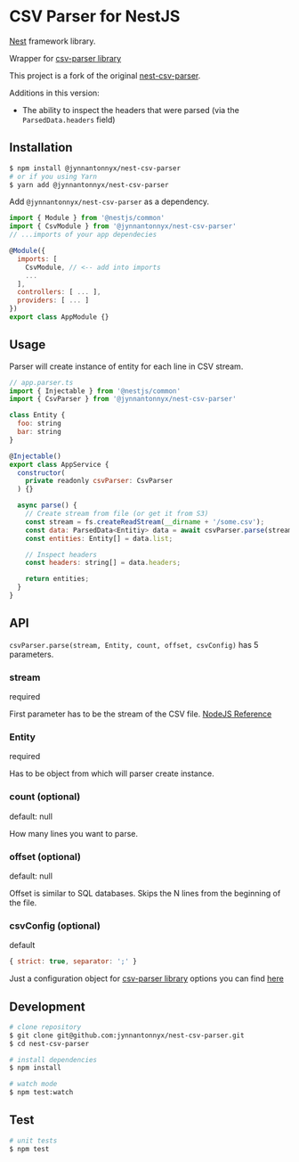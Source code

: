 # CSV Parser for NestJS

[Nest](https://github.com/nestjs/nest) framework library.

Wrapper for [csv-parser library](https://github.com/mafintosh/csv-parser)

This project is a fork of the original [nest-csv-parser](https://github.com/mCzolko/nest-csv-parser).

Additions in this version:
* The ability to inspect the headers that were parsed (via the `ParsedData.headers` field)

## Installation

```bash
$ npm install @jynnantonnyx/nest-csv-parser
# or if you using Yarn
$ yarn add @jynnantonnyx/nest-csv-parser
```

Add `@jynnantonnyx/nest-csv-parser` as a dependency.

```js
import { Module } from '@nestjs/common'
import { CsvModule } from '@jynnantonnyx/nest-csv-parser'
// ...imports of your app dependecies

@Module({
  imports: [
    CsvModule, // <-- add into imports
    ...
  ],
  controllers: [ ... ],
  providers: [ ... ]
})
export class AppModule {}
```

## Usage

Parser will create instance of entity for each line in CSV stream.

```js
// app.parser.ts
import { Injectable } from '@nestjs/common'
import { CsvParser } from '@jynnantonnyx/nest-csv-parser'

class Entity {
  foo: string
  bar: string
}

@Injectable()
export class AppService {
  constructor(
    private readonly csvParser: CsvParser
  ) {}

  async parse() {
    // Create stream from file (or get it from S3)
    const stream = fs.createReadStream(__dirname + '/some.csv');
    const data: ParsedData<Entitiy> data = await csvParser.parse(stream, Entity);
    const entities: Entity[] = data.list;

    // Inspect headers
    const headers: string[] = data.headers;

    return entities;
  }
}
```

## API

`csvParser.parse(stream, Entity, count, offset, csvConfig)` has 5 parameters.

### stream

required

First parameter has to be the stream of the CSV file. [NodeJS Reference](https://nodejs.org/api/stream.html)

### Entity

required

Has to be object from which will parser create instance.

### count (optional)

default: null

How many lines you want to parse.

### offset (optional)

default: null

Offset is similar to SQL databases. Skips the N lines from the beginning of the file.

### csvConfig (optional)

default

```js
{ strict: true, separator: ';' }
```

Just a configuration object  for [csv-parser library](https://github.com/mafintosh/csv-parser) options you can find [here](https://github.com/mafintosh/csv-parser#api)

## Development

```bash
# clone repository
$ git clone git@github.com:jynnantonnyx/nest-csv-parser.git
$ cd nest-csv-parser

# install dependencies
$ npm install

# watch mode
$ npm test:watch
```

## Test

```bash
# unit tests
$ npm test
```
